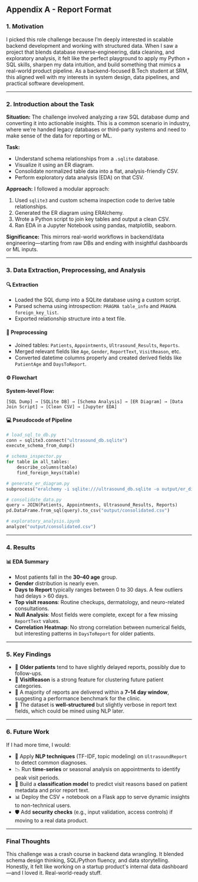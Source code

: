 ## Appendix A - Report Format

### 1. Motivation

I picked this role challenge because I’m deeply interested in scalable backend development and working with structured data. When I saw a project that blends database reverse-engineering, data cleaning, and exploratory analysis, it felt like the perfect playground to apply my Python + SQL skills, sharpen my data intuition, and build something that mimics a real-world product pipeline. As a backend-focused B.Tech student at SRM, this aligned well with my interests in system design, data pipelines, and practical software development.

---

### 2. Introduction about the Task

**Situation:** The challenge involved analyzing a raw SQL database dump and converting it into actionable insights. This is a common scenario in industry, where we’re handed legacy databases or third-party systems and need to make sense of the data for reporting or ML.

**Task:**

- Understand schema relationships from a `.sqlite` database.
- Visualize it using an ER diagram.
- Consolidate normalized table data into a flat, analysis-friendly CSV.
- Perform exploratory data analysis (EDA) on that CSV.

**Approach:**
I followed a modular approach:

1. Used `sqlite3` and custom schema inspection code to derive table relationships.
2. Generated the ER diagram using ERAlchemy.
3. Wrote a Python script to join key tables and output a clean CSV.
4. Ran EDA in a Jupyter Notebook using pandas, matplotlib, seaborn.

**Significance:**
This mirrors real-world workflows in backend/data engineering—starting from raw DBs and ending with insightful dashboards or ML inputs.

---

### 3. Data Extraction, Preprocessing, and Analysis

#### 🔍 Extraction

- Loaded the SQL dump into a SQLite database using a custom script.
- Parsed schema using introspection: `PRAGMA table_info` and `PRAGMA foreign_key_list`.
- Exported relationship structure into a text file.

#### 🔁 Preprocessing

- Joined tables: `Patients`, `Appointments`, `Ultrasound_Results`, `Reports`.
- Merged relevant fields like `Age`, `Gender`, `ReportText`, `VisitReason`, etc.
- Converted datetime columns properly and created derived fields like `PatientAge` and `DaysToReport`.

#### ⚙️ Flowchart

**System-level Flow:**

```
[SQL Dump] → [SQLite DB] → [Schema Analysis] → [ER Diagram] → [Data Join Script] → [Clean CSV] → [Jupyter EDA]
```

#### 💻 Pseudocode of Pipeline

```python
# load_sql_to_db.py
conn = sqlite3.connect("ultrasound_db.sqlite")
execute_schema_from_dump()

# schema_inspector.py
for table in all_tables:
    describe_columns(table)
    find_foreign_keys(table)

# generate_er_diagram.py
subprocess("eralchemy -i sqlite:///ultrasound_db.sqlite -o output/er_diagram.png")

# consolidate_data.py
query = JOIN(Patients, Appointments, Ultrasound_Results, Reports)
pd.DataFrame.from_sql(query).to_csv("output/consolidated.csv")

# exploratory_analysis.ipynb
analyze("output/consolidated.csv")
```

---

### 4. Results

#### 📊 EDA Summary

- Most patients fall in the **30–40 age** group.
- **Gender** distribution is nearly even.
- **Days to Report** typically ranges between 0 to 30 days. A few outliers had delays > 60 days.
- **Top visit reasons**: Routine checkups, dermatology, and neuro-related consultations.
- **Null Analysis**: Most fields were complete, except for a few missing `ReportText` values.
- **Correlation Heatmap**: No strong correlation between numerical fields, but interesting patterns in `DaysToReport` for older patients.

---

### 5. Key Findings

- 🧠 **Older patients** tend to have slightly delayed reports, possibly due to follow-ups.
- 🧾 **VisitReason** is a strong feature for clustering future patient categories.
- 📅 A majority of reports are delivered within a **7–14 day window**, suggesting a performance benchmark for the clinic.
- 🚩 The dataset is **well-structured** but slightly verbose in report text fields, which could be mined using NLP later.

---

### 6. Future Work

If I had more time, I would:

- 🧠 Apply **NLP techniques** (TF-IDF, topic modeling) on `UltrasoundReport` to detect common diagnoses.
- 📉 Run **time-series** or seasonal analysis on appointments to identify peak visit periods.
- 🤖 Build a **classification model** to predict visit reasons based on patient metadata and prior report text.
- 📊 Deploy the CSV + notebook on a Flask app to serve dynamic insights to non-technical users.
- 🛡️ Add **security checks** (e.g., input validation, access controls) if moving to a real data product.

---

### Final Thoughts

This challenge was a crash course in backend data wrangling. It blended schema design thinking, SQL/Python fluency, and data storytelling. Honestly, it felt like working on a startup product's internal data dashboard—and I loved it. Real-world-ready stuff.
